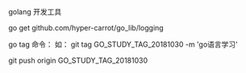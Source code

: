 golang 开发工具

go get github.com/hyper-carrot/go_lib/logging

go tag 命令：
如：
git tag GO_STUDY_TAG_20181030 -m 'go语言学习'

git push origin GO_STUDY_TAG_20181030

